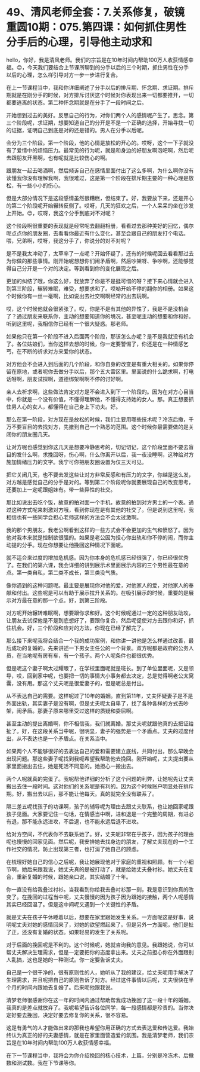 # 49、清风老师全套：7.关系修复，破镜重圆10期：075.第四课：如何抓住男性分手后的心理，引导他主动求和

hello，你好，我是清风老师。我们的宗旨是在10年时间内帮助100万人收获情感幸福。😊，今天我们要结合上节课所聊到的分手以后的三个时期，抓住男性在分手以后的心理，怎么样引导对方一步一步进行复合。

在上一节课程当中，我和你详细阐述了分手以后的排斥期、怀念期、求证期。排斥期就是在刚分手的时候，对方排斥讨厌这个时候对你表现出来一切都要推开，一切都要逃离的状态。第二种怀念期就是在分手了一段时间之后。

开始想到过去的美好。反思自己的行为，对你们两个人的感情呢产生了。思念。第三个阶段呢，求证期，想要知道自己的分开是不是一个正确的选择，开始寻找一切的证据，证明自己到底是对的还是错的。男人在分手以后呢。

会分为三个阶段。第一个阶段，他的心情是放松的开心的。哎呀，这个一下子就没有了爱情中的烦恼压力。最常见的行为呢，就是和身边的好朋友啊泡吧啊，然后呢去跟朋友开黑啊，也有呢就是比较伤心的啊。

跟朋友一起去喝酒啊，然后倾诉自己在感情里面付出了这么多啊，为什么啊你没有读懂我你没有理解我啊，我很难过，这是第一个阶段在排斥期主要的一种心理是放松，有一些小小的伤心。

但是大部分情况下是这段感情虽然很糟糕，但结束了。好，我要放下来，还是开心的第二个阶段呢开始辗转反侧了。哎呀，几天的狂欢之后，一个人呆呆的坐在沙发上开始。😊，哎呀，我这个分手到底对不对呢？

这个阶段啊很重要的表现就是经常呢去翻翻相册，看看过去那种美好的回忆，偶尔呢点点你的朋友圈，去看看你最近有什么变化，甚至会跟自己的朋友打个电话。喂，兄弟啊，哎呀，我这分手了，你说分的对不对呢？

是不是我太冲动了，太草率了一点呢？开始怀疑了，还有的时候呢回去看看那过去为你做的那些事情。刚开始呢想想你们闹矛盾啊，然后吵架呀、争吵啊，还能够觉得自己分开是一个对的决定。等到看到你的变化展现之后。

更加的纠结了哦，你这么好，我放弃了你是不是挺可惜的呀？接下来心情就会进入到第三阶段，辗转难眠，难受，想要求和了。哎呦开始不停的翻你的相册。如果这个时候你有一丝一毫啊，比如说出去社交啊啊经常的出去玩啊。

哎，这个时候他就会很紧张了。哎，你是不是有其他的异性了，我是不是没机会了？通过朋友来联系你，主动的想要知道你的境况，甚至呢主动的想要和你和好。听到这里呢，我相信你已经有一个很大疑惑。那老师。

如果他只在第一个阶段不进入后面两个阶段，那该怎么办呢？是不是我就没有机会了。各位姑娘们，当你这样去想的时候，你一定要警惕了，你还是在一种情感乞丐，在不断的祈求对方来爱你的状态。

对方他会不会进入到后面的几个阶段，和你自身的改变是有重大相关的。如果你停留在原地，或者呢你去做分手以后，那个五大雷区里。里面说的什么跪求啊，打电话呀啊，朋友试探啊，道德绑架啊啊不停的讨好啊。

亲人去祈求啊，这些做法肯定对方是不会进入到下一个阶段的。因为在对方心目当中，你就是一个没有价值，不懂得理解他，不懂得支持她的女人。那。真正想要抓住男人心的女人，都懂得在自己身上下功夫。好。

那么在第一阶段，对方现在是放松的时候，我们主要用哪些技术呢？冷冻后撤，千万不要盲目的去找对方，先撤到自己一个熟悉的范围。这个时候你最需要做的是关闭你的朋友圈几天。

让对方呢也感觉到你这几天是想要冷静思考的，切记切记，这个阶段里面不要去盲目的发什么啊，求挽回呀，伤心啊，什么你离开以后，我一夜没睡啊，这种给对方施加情绪压力的文字。我宁可你把朋友圈设置为仅三天可见。

把它关闭几天，也不要去发这些让对方非常反感和有压力的文字，你越是这么发，对方越是感觉自己的分手是对的。等到第二个阶段呢你就要展现自己的改变思考，还要加上一定呢跟姐妹有。带一些异性的社交。

那比如说出去吃个饭，故意的拍对面一个手机，故意的拍到对方男士的一个表。通过这种方式呢来刺激对方哦，看到你现在是有其他的社交了。但是说到这里呢，我相信也有一些同学会担心老师这样的方法会不会太过激啊。

我的那个男朋友，我老公啊看到这样的一些方式会不会更加的生气和愤怒了。因为他对我本来就是控制欲很强的。如果是老公因为担心你出轨和你不停的闹，而你主动提的分手。现在你想要让他挽回这种情况下面呢。

就不适合来过度的增加危机感。因为你本身的危机感已经很强了，你已经很优秀了。在我们的第六课，我会详细的讲到展示术里面展示内容的三个男性最在意的点。第一类自私，第二类不成长，第三类没气质。

像你遇到的这种问题呢。最主要是展现你对他的爱，对他家人的爱，对他家人的奉献和付出。这些呢是可以有助于展示拉升关系的。在吸引展示的时候，重要的是展示对方最在意的那一个点。好，到第三阶段。

对方呢开始辗转难眠啊，想要跟你求和好。这个时候呢通过一定的这种朋友助攻，让朋友去试探他是不是到底想好了，要跟你复合，然后呢促使对方去跟你和好，抓住机会。好，三个阶段和应对的方法，你现在已经了解完了。

那么接下来呢我将会结合一个我的成功案例，和你讲一讲他是怎么样通过改善，最后成功的复婚的。先来讲述一下男女主任公的一个背景。双方呢都是政府的公务人员，在当地呢有房有车，有一个孩子。两个人呢条件也都很优秀。

但是呢这个妻子啊太过耀眼了，在学校里面呢就是班长。到了单位里面呢，又是领导，哎，回到家中呢，也要把一切的事情大小事务都去决定，总是觉得啊老公太窝囊，没有用。那这个丈夫呢是很爱妻子的，但是呢总是付出。

从不表达自己的需要。这样呢过了10年的婚姻。直到第11年，丈夫怀疑妻子是不是外面出轨，其实妻子是没有啊，但是丈夫呢太自卑了，找了各种各样的方式去吵架，闹矛盾。那妻子原来哪里受过这样的质疑和委屈啊。

甚至主动的提出离婚啊，你不相信我，我们就离婚。那丈夫呢就跟他真的去把证给扯了。好，在这段关系当中呢，很明显，妻子的强势是一个矛盾点。丈夫的过度付出，从不表达也是一个矛盾点。在关系当中。

如果两个人不能够很好的去表达自己的爱和需要建立底线，共同付出，那么早晚会出现问题。那这些妻子呢找到我呃希望我帮助他去挽回。刚开始呢，丈夫提出要从家里面搬出去住，她是死活不同意的。她担心一搬出去。

两个人呢就真的完蛋了。我呢帮他详细的分析了这个问题的利弊，让她呢先让丈夫搬出去住一段时间。这对他们的关系呢是有利的。因为这个时候账户明显处在排斥期。好，搬出去以后，那不能让他每天。真的就完全没有联系了。

隔三差五呢找孩子的功课啊，孩子的辅导呢为理由去跟丈夫联系，也让她回家呢跟孩子见面。大家要记住一句话，在情感当中啊，进和退是一个完整的周期，有进必有退，那不能永远进攻，不后退，也不能永远后退不进攻。

给对方空间，不代表你不去联系她了。好，丈夫呢非常在乎孩子，因为孩子的理由呢也慢慢的回家见面。然后呢，我安排她去找身边的朋友，了解丈夫现在的一个工作社交的情况，防止出现第三者，也打消了她自己的顾虑。

在梳理好她自己的信心之后呢，我让她展现他对于家庭的重视和照顾。有一个小细节啊，她后来跟我说，她丈夫真的是被打动了，就是给她丈夫叠衬衫。她丈夫在复合，重新复婚的时候，跟她亲口说，其实结婚了十年。

你一直没有给我叠过衬衫。当我看到你给我去叠衬衫那一刻，我是意识到你真的改变了。在挽回的过程当中呢，丈夫慢慢的因为孩子因为跟她的接触，两个人呢感情其实已经回温了。但是这中间呢又遇到一个关键性的矛盾。

就是丈夫在孩子午休睡着以后，想要在家里跟她发生关系。一方面呢这是好事，说明呢丈夫对她的感情回来了，对她的欲望燃起来了。但是另外一方面呢，他们是扯了正，还没有复婚的状态。如果轻易的发生了关系呢。

对于后面的挽回呢是不利的。这个时候呢，她就咨询我的意见。我跟她说，你可以帮丈夫解决生理需求，但是一定要把你的态度拿出来。丈夫之前担心你在外面跟别人乱搞，这也是她的一种测试。你一定要告诉丈夫。

自己是一个很干净的，很有原则性的人，她听从了我的建议，给丈夫呢用手解决了生理需求，并且呢把自己的原则告诉了对方。经过这件事情以后呢，丈夫很快在半个月的时间内跟她去复婚了。后来呢他跟我说。

清梦老师很感谢你在这一年的时间内通过帮助帮我成功挽回了这一段十年的婚姻。我真的是差点就放弃了。我呢希望告诉各位同学，每一段感情都是珍贵的。当你决定好要去挽回，决定好要去修复你的关系，很不容易。

这是有勇气的人才能做出来的那我也希望你用正确的方式去表达爱和传达爱。我始终认为真正的好的夫妻感情，就是在家里面营造爱的氛围。我是清梦老师，我们宗旨是在10年时间内帮助100万人收获情感幸福。

在下一节课程当中，我将会为你介绍挽回的核心技术，上篇，分别是冷冻术、后撤数和测试数。我在下节课等你。